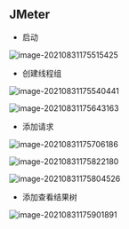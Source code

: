 ## JMeter

* 启动

![image-20210831175515425](https://cdn.jsdelivr.net/gh/ClareTung/ImageHostingService/img/image-20210831175515425.png)

* 创建线程组

![image-20210831175540441](https://cdn.jsdelivr.net/gh/ClareTung/ImageHostingService/img/image-20210831175540441.png)

![image-20210831175643163](https://cdn.jsdelivr.net/gh/ClareTung/ImageHostingService/img/image-20210831175643163.png)

* 添加请求

![image-20210831175706186](https://cdn.jsdelivr.net/gh/ClareTung/ImageHostingService/img/image-20210831175706186.png)

![image-20210831175822180](https://cdn.jsdelivr.net/gh/ClareTung/ImageHostingService/img/image-20210831175822180.png)

![image-20210831175804526](https://cdn.jsdelivr.net/gh/ClareTung/ImageHostingService/img/image-20210831175804526.png)

* 添加查看结果树

![image-20210831175901891](https://cdn.jsdelivr.net/gh/ClareTung/ImageHostingService/img/image-20210831175901891.png)
